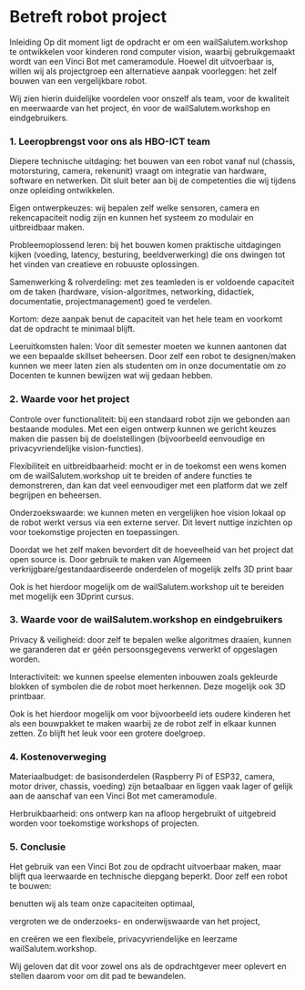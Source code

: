 # Betreft robot project

Inleiding
Op dit moment ligt de opdracht er om een wailSalutem.workshop te ontwikkelen voor kinderen rond computer vision, waarbij gebruikgemaakt wordt van een Vinci Bot met cameramodule. Hoewel dit uitvoerbaar is, willen wij als projectgroep een alternatieve aanpak voorleggen: het zelf bouwen van een vergelijkbare robot.

Wij zien hierin duidelijke voordelen voor onszelf als team, voor de kwaliteit en meerwaarde van het project, én voor de wailSalutem.workshop en eindgebruikers.

### 1. Leeropbrengst voor ons als HBO-ICT team

Diepere technische uitdaging: het bouwen van een robot vanaf nul (chassis, motorsturing, camera, rekenunit) vraagt om integratie van hardware, software en netwerken. Dit sluit beter aan bij de competenties die wij tijdens onze opleiding ontwikkelen.

Eigen ontwerpkeuzes: wij bepalen zelf welke sensoren, camera en rekencapaciteit nodig zijn en kunnen het systeem zo modulair en uitbreidbaar maken.

Probleemoplossend leren: bij het bouwen komen praktische uitdagingen kijken (voeding, latency, besturing, beeldverwerking) die ons dwingen tot het vinden van creatieve en robuuste oplossingen.

Samenwerking & rolverdeling: met zes teamleden is er voldoende capaciteit om de taken (hardware, vision-algoritmes, networking, didactiek, documentatie, projectmanagement) goed te verdelen.

Kortom: deze aanpak benut de capaciteit van het hele team en voorkomt dat de opdracht te minimaal blijft.

Leeruitkomsten halen: Voor dit semester moeten we kunnen aantonen dat we een bepaalde skillset beheersen. Door zelf een robot te designen/maken kunnen we meer laten zien als studenten om in onze documentatie om zo Docenten te kunnen bewijzen wat wij gedaan hebben.

### 2. Waarde voor het project

Controle over functionaliteit: bij een standaard robot zijn we gebonden aan bestaande modules. Met een eigen ontwerp kunnen we gericht keuzes maken die passen bij de doelstellingen (bijvoorbeeld eenvoudige en privacyvriendelijke vision-functies).

Flexibiliteit en uitbreidbaarheid: mocht er in de toekomst een wens komen om de wailSalutem.workshop uit te breiden of andere functies te demonstreren, dan kan dat veel eenvoudiger met een platform dat we zelf begrijpen en beheersen.

Onderzoekswaarde: we kunnen meten en vergelijken hoe vision lokaal op de robot werkt versus via een externe server. Dit levert nuttige inzichten op voor toekomstige projecten en toepassingen.

Doordat we het zelf maken bevordert dit de hoeveelheid van het project dat open source is. Door gebruik te maken van Algemeen verkrijgbare/gestandaardiseerde onderdelen of mogelijk zelfs 3D print baar

Ook is het hierdoor mogelijk om de wailSalutem.workshop uit te bereiden met mogelijk een 3Dprint cursus.



### 3. Waarde voor de wailSalutem.workshop en eindgebruikers

Privacy & veiligheid: door zelf te bepalen welke algoritmes draaien, kunnen we garanderen dat er géén persoonsgegevens verwerkt of opgeslagen worden.

Interactiviteit: we kunnen speelse elementen inbouwen zoals gekleurde blokken of symbolen die de robot moet herkennen. Deze mogelijk ook 3D printbaar. 

Ook is het hierdoor mogelijk om voor bijvoorbeeld iets oudere kinderen het als een bouwpakket te maken waarbij ze de robot zelf in elkaar kunnen zetten. Zo blijft het leuk voor een grotere doelgroep.


### 4. Kostenoverweging

Materiaalbudget: de basisonderdelen (Raspberry Pi of ESP32, camera, motor driver, chassis, voeding) zijn betaalbaar en liggen vaak lager of gelijk aan de aanschaf van een Vinci Bot met cameramodule.

Herbruikbaarheid: ons ontwerp kan na afloop hergebruikt of uitgebreid worden voor toekomstige workshops of projecten.

### 5. Conclusie

Het gebruik van een Vinci Bot zou de opdracht uitvoerbaar maken, maar blijft qua leerwaarde en technische diepgang beperkt. Door zelf een robot te bouwen:

benutten wij als team onze capaciteiten optimaal,

vergroten we de onderzoeks- en onderwijswaarde van het project,

en creëren we een flexibele, privacyvriendelijke en leerzame wailSalutem.workshop.

Wij geloven dat dit voor zowel ons als de opdrachtgever meer oplevert en stellen daarom voor om dit pad te bewandelen.